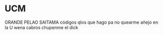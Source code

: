 # UCM

GRANDE PELAO SAITAMA
códigos qlos que hago pa no quearme añejo en la U
wena cabros chupenme el dick
